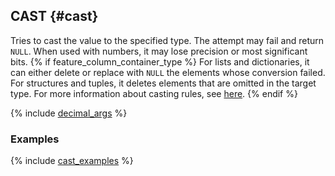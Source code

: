 ## CAST {#cast}

<!-- markdownlint-disable blanks-around-fences -->

Tries to cast the value to the specified type. The attempt may fail and return `NULL`. When used with numbers, it may lose precision or most significant bits.
{% if feature_column_container_type %}
For lists and dictionaries, it can either delete or replace with `NULL` the elements whose conversion failed.
For structures and tuples, it deletes elements that are omitted in the target type.
For more information about casting rules, see [here](../../../types/cast.md).
{% endif %}

{% include [decimal_args](../../../_includes/decimal_args.md) %}

### Examples

{% include [cast_examples](../../../_includes/cast_examples.md) %}
